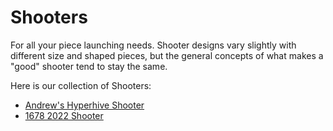 <meta property="og:title" content="Shooter CAD Examples">
<meta property="og:type" content="website">
<meta property="og:url" content="https://www.frcdesign.org/cad-examples/shooter/">
<meta property="og:image" content="https://www.frcdesign.org/img/cad-examples/shooter/small.webp">
<meta name="theme-color" content="#4CAE4F">
<meta name="twitter:card" content="summary_large_image">

# Shooters

For all your piece launching needs. Shooter designs vary slightly with different size and shaped pieces, but the general concepts of what makes a "good" shooter tend to stay the same.

Here is our collection of Shooters:

- [Andrew's Hyperhive Shooter](examples/small.md)
- [1678 2022 Shooter](examples/citrus.md)
  
<br>